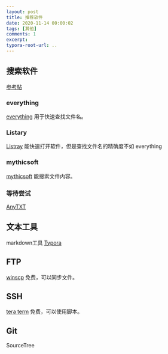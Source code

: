 ```yaml
---
layout: post
title: 推荐软件
date: 2020-11-14 00:00:02
tags: [其他]
comments: 1
excerpt:
typora-root-url: ..
---
```




## 搜索软件

[参考帖](https://www.zhihu.com/question/20237918)

### everything

[everything](https://www.voidtools.com/) 用于快速查找文件名。

### Listary

[Listray](https://www.listary.com/) 能快速打开软件，但是查找文件名的精确度不如 everything

### mythicsoft

[mythicsoft](https://www.mythicsoft.com/) 能搜索文件内容。

### 等待尝试

[AnyTXT](https://sourceforge.net/projects/anytxt/) 

## 文本工具

markdown工具 [Typora](https://typora.io/)

## FTP

[winscp](https://winscp.net/eng/download.php) 免费，可以同步文件。

## SSH

[tera term](https://ttssh2.osdn.jp/index.html.en) 免费，可以使用脚本。

## Git

SourceTree 